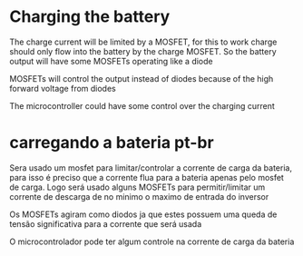 # Charging the battery

The charge current will be limited by a MOSFET, for this to work charge should only flow into the battery by the charge MOSFET. So the battery output will have some MOSFETs operating like a diode

MOSFETs will control the output  instead of diodes because of the high forward voltage from diodes

The microcontroller could have some control over the charging current


# carregando a bateria pt-br

Sera usado um mosfet para limitar/controlar a corrente de carga da bateria, para isso é preciso que a corrente flua para a bateria apenas pelo mosfet de carga.
Logo será usado alguns MOSFETs para permitir/limitar um corrente de descarga de no minimo o maximo de entrada do inversor

Os MOSFETs agiram como diodos ja que estes possuem uma queda de tensão significativa para a corrente que será usada

O microcontrolador pode ter algum controle na corrente de carga da bateria
